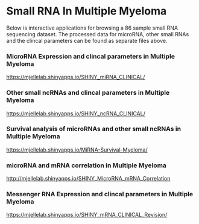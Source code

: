 # Small RNA In Multiple Myeloma

Below is interactive applications for browsing a 86 sample small RNA sequencing dataset. 
The processed data for microRNA, other small RNAs and the clincal parameters can be found as separate files above. 


### MicroRNA Expression and clincal parameters in Multiple Myeloma
https://mjellelab.shinyapps.io/SHINY_miRNA_CLINICAL/

### Other small ncRNAs and clincal parameters in Multiple Myeloma
https://mjellelab.shinyapps.io/SHINY_ncRNA_CLINICAL/

### Survival analysis of microRNAs and other small ncRNAs  in Multiple Myeloma
https://mjellelab.shinyapps.io/MiRNA-Survival-Myeloma/

### microRNA and mRNA correlation in Multiple Myeloma #########
http://mjellelab.shinyapps.io/SHINY_MicroRNA_mRNA_Correlation

### Messenger RNA Expression and clincal parameters in Multiple Myeloma
https://mjellelab.shinyapps.io/SHINY_mRNA_CLINICAL_Revision/
